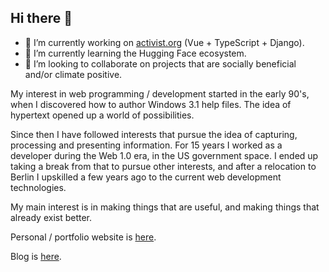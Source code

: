 ## Hi there 👋

<!--
**mattburnett-repo/mattburnett-repo** is a ✨ _special_ ✨ repository because its `README.md` (this file) appears on your GitHub profile.

Here are some ideas to get you started:
-->

- 🔭 I’m currently working on [activist.org](https://github.com/activist-org/activist) (Vue + TypeScript + Django).
- 🌱 I’m currently learning the Hugging Face ecosystem.
- 👯 I’m looking to collaborate on projects that are socially beneficial and/or climate positive.

My interest in web programming / development started in the early 90's, when I discovered how to author Windows 3.1 help files. The idea of hypertext opened up a world of possibilities.

Since then I have followed interests that pursue the idea of capturing, processing and presenting information. For 15 years I worked as a developer during the Web 1.0 era, in the US government space. I ended up taking a break from that to pursue other interests, and after a relocation to Berlin I upskilled a few years ago to the current web development technologies.

My main interest is in making things that are useful, and making things that already exist better.

Personal / portfolio website is [here](https://mattburnett-repo.github.io/portfolio-website/).

Blog is [here](https://mattburnett-repo.github.io/blog/).
